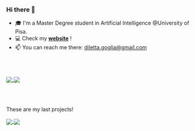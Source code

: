 ### Hi there 👋

- 🎓 I'm a Master Degree student in Artificial Intelligence @University of Pisa.
- 💻 Check my <a href="https://dilettagoglia.netlify.app/"><b>website</b></a> !
- 📫 You can reach me there: <a href= "mailto:diletta.goglia@gmail.com">diletta.goglia@gmail.com</a>

<br/><br/>

<a href="">
  <img align="center" src="https://github-readme-stats.vercel.app/api?username=dilettagoglia&show_icons=true&theme=calm" />
</a>
<a href="">
  <img align="center" src="https://github-readme-stats.vercel.app/api/top-langs/?username=dilettagoglia&layout=compact&theme=calm" />
</a>

<br/><br/>

These are my last projects!

<a href="https://github.com/dilettagoglia/Signal-Processing">
  <img align="center" src="https://github-readme-stats.vercel.app/api/pin/?username=dilettagoglia&repo=Signal-Processing&theme=calm" />
</a>
<a href="https://github.com/dilettagoglia/DataMining">
  <img align="center" src="https://github-readme-stats.vercel.app/api/pin/?username=dilettagoglia&repo=DataMining&theme=calm" />
</a>

<!--
**dilettagoglia/dilettagoglia** is a ✨ _special_ ✨ repository because its `README.md` (this file) appears on your GitHub profile.

Here are some ideas to get you started:

- 🔭 I’m currently working on ...
- 🌱 I’m currently learning ...
- 👯 I’m looking to collaborate on ...
- 🤔 I’m looking for help with ...
- 💬 Ask me about ...
- 📫 How to reach me: ...
- 😄 Pronouns: ...
- ⚡ Fun fact: ...
-->
